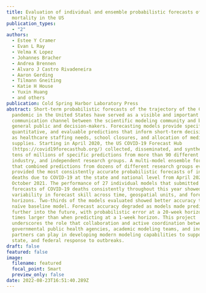 ```yaml
---
title: Evaluation of individual and ensemble probabilistic forecasts of COVID-19
  mortality in the US
publication_types:
  - "2"
authors:
  - Estee Y Cramer
  - Evan L Ray
  - Velma K Lopez
  - Johannes Bracher
  - Andrea Brennen
  - Alvaro J Castro Rivadeneira
  - Aaron Gerding
  - Tilmann Gneiting
  - Katie H House
  - Yuxin Huang
  - and others
publication: Cold Spring Harbor Laboratory Press
abstract: Short-term probabilistic forecasts of the trajectory of the COVID-19
  pandemic in the United States have served as a visible and important
  communication channel between the scientific modeling community and both the
  general public and decision-makers. Forecasting models provide specific,
  quantitative, and evaluable predictions that inform short-term decisions such
  as healthcare staffing needs, school closures, and allocation of medical
  supplies. Starting in April 2020, the US COVID-19 Forecast Hub
  (https://covid19forecasthub.org/) collected, disseminated, and synthesized
  tens of millions of specific predictions from more than 90 different academic,
  industry, and independent research groups. A multi-model ensemble forecast
  that combined predictions from dozens of different research groups every week
  provided the most consistently accurate probabilistic forecasts of incident
  deaths due to COVID-19 at the state and national level from April 2020 through
  October 2021. The performance of 27 individual models that submitted complete
  forecasts of COVID-19 deaths consistently throughout this year showed high
  variability in forecast skill across time, geospatial units, and forecast
  horizons. Two-thirds of the models evaluated showed better accuracy than a
  naïve baseline model. Forecast accuracy degraded as models made predictions
  further into the future, with probabilistic error at a 20-week horizon 3-5
  times larger than when predicting at a 1-week horizon. This project
  underscores the role that collaboration and active coordination between
  governmental public health agencies, academic modeling teams, and industry
  partners can play in developing modern modeling capabilities to support local,
  state, and federal response to outbreaks.
draft: false
featured: false
image:
  filename: featured
  focal_point: Smart
  preview_only: false
date: 2022-08-23T16:51:40.289Z
---
```

